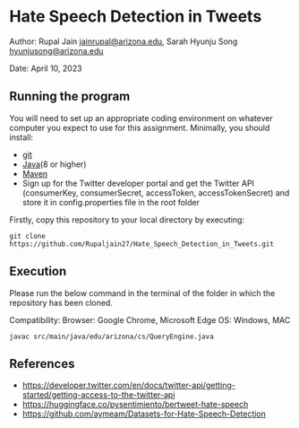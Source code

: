 # Hate Speech Detection in Tweets

Author: Rupal Jain [jainrupal@arizona.edu](mailto:jainrupal@arizona.edu), Sarah Hyunju Song [hyunjusong@arizona.edu](mailto:hyunjusong@arizona.edu)

Date: April 10, 2023


## Running the program

You will need to set up an appropriate coding environment on whatever computer you expect to use for this assignment.
Minimally, you should install:

* [git](https://git-scm.com/downloads)
* [Java](https://www.java.com/en/)(8 or higher)
* [Maven](https://maven.apache.org/)
* Sign up for the Twitter developer portal and get the Twitter API (consumerKey, consumerSecret, accessToken, accessTokenSecret) and store it in config.properties file in the root folder

Firstly, copy this repository to your local directory by executing:

```
git clone https://github.com/Rupaljain27/Hate_Speech_Detection_in_Tweets.git
```

## Execution

Please run the below command in the terminal of the folder in which the repository has been cloned.

Compatibility:
Browser: Google Chrome, Microsoft Edge
OS: Windows, MAC

```
javac src/main/java/edu/arizona/cs/QueryEngine.java
```


## References

* https://developer.twitter.com/en/docs/twitter-api/getting-started/getting-access-to-the-twitter-api
* https://huggingface.co/pysentimiento/bertweet-hate-speech
* https://github.com/aymeam/Datasets-for-Hate-Speech-Detection